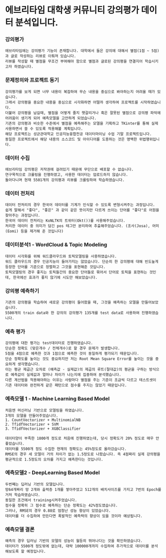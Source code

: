 # 에브리타임 대학생 커뮤니티 강의평가 데이터 분석입니다.

### 강의평가
    에브리타임에는 강의평가 기능이 존재합니다. 대학에서 들은 강의에 대해서 별점(1점 ~ 5점)과 글로 작성하는 리뷰로 이뤄져 있습니다.
    리뷰를 작성할 때 별점을 무조건 부여해야 함으로 별점과 글로된 강의평을 연결지어 학습시키고자 하였습니다.

### 문제정의와 프로젝트 동기
    강의평가를 보게 되면 너무 내용이 복잡하여 무슨 내용을 중심으로 봐야하는지 어려울 때가 있습니다. 
    그래서 강의평을 중요한 내용을 중심으로 시각화하면 어떨까 생각하여 프로젝트를 시작하였습니다.
    더불어 강의평을 남길때, 별점을 어떻게 줄지 햇갈리거나 혹은 잘못된 별점으로 강의평 파악에 어려움이 생기게 되어 예측모델을 고안하게 되었습니다.
    기존의 강의평과 비슷한 수준에서 별점을 예측해주는 모델을 기획하고 TKinter를 통해 실제 사용하면서 쓸 수 있도록 적용해볼 계획입니다.
    해당 프로젝트는 성균관대학교 인공지능융합전공 데이터마이닝 수업 기말 프로젝트입니다.
    동일한 프로젝트에서 해당 내용의 소스코드 및 아이디어를 도용하는 것은 명백한 위법행위입니다.

### 데이터 수집
    에브리타임 강의평은 저작권에 걸려있기 때문에 무단으로 배포할 수 없습니다.
    연구목적으로 크롤링을 진행하였고, 사용한 데이터는 업로드하지 않습니다.
    돌아다니며 현재 5501개의 강의평과 리뷰를 크롤링하여 학습하였습니다.
    
### 데이터 전처리
    데이터 전처리의 경우 한국어 데이터를 기계가 인식할 수 있도록 변형시켜주는 과정입니다.
    쉽게 말해서 "좋다", "좋은" 과 같이 같은 뜻이지만 다르게 쓰이는 단어를 "좋다"로 어원을 찾아주는 과정입니다.
    한국어 데이터 전처리는 KoNLTK의 트위터(Okt())를 사용해주었습니다.
    처리한 데이터 중 의미가 담긴 pos 테그만 분리하여 추출해주었습니다. (조사(Josa), 어미(Eomi) 등을 제거해 준 것입니다)
    
### 데이터분석1 - WordCloud & Topic Modeling
    데이터 시각화를 위해 워드클라우드와 토픽모델링을 사용하였습니다.
    워드 클라우드의 경우 인공지능이 들어가지는 않았습니다. 단순히 한 강의평에 대해 빈도높게 등장한 단어를 기준으로 정렬하고 그것을 표현해준 것입니다.
    토픽모델링의 경우 좋지는 토픽들간의 중요한 단어들로 묶어서 단어로 토픽을 표현하는 것인데, 한국에선 효과가 좋지 않기에 시도만 해보았습니다.
    
### 강의평 예측하기
    기존의 강의평을 학습하여 새로운 강의평이 들어왔을 때, 그것을 예측하는 모델을 만들어보았습니다.
    5500개의 train data와 한 강의의 강의평가 135개를 test data로 사용하여 진행하였습니다.
    
### 예측 평가
    강의평에 대한 평가는 test데이터로 진행하였습니다.
    단순한 정확도 (맞은개수 / 전체개수)로 할 경우 문제가 발생합니다. 
    5점을 4점으로 예측한 것과 1점으로 예측한 것이 동일하게 평가되기 때문입니다.
    단순 정확도를 높이는 것도 중요하지만 저는 Root Mean Square Error를 높이는 것을 중요하게 생각했습니다.
    이는 평균 제곱근 오차로 (예측값 - 실제값)의 제곱의 루트(절대값)의 평균을 구하는 방식으로 예측값이 실제값과 얼마나 차이가 나는지에 집중하여 분석했습니다.
    다른 계산법을 적용해야하는 이유는 사람마다 별점을 주는 기준이 조금씩 다르고 테스트셋이 기존 데이터와 완전하게 같은 패턴으로 점수를 주지는 않았기 때문입니다.
    
### 예측모델 1 - Machine Learning Based Model
    처음엔 머신러닝 기반으로 모델링을 하였습니다.
    3개의 모델을 만들어주었습니다.
    1. CountVectorizer + MultinomialNB
    2. TfidfVectorizer + SVM
    3. TfidfVectorizer + XGBClassifier
    
    데이터양이 부족한 1800개 정도로 처음에 진행하였는데, 당시 정확도가 20% 정도로 매우 안좋았습니다.
    데이터를 5500개 정도 수집한 현재의 정확도는 45%정도로 올라갔습니다.
    RMSE의 경우 세 모델이 거의 차이가 없는 1.5정도로 나왔습니다. 즉 4점짜리 실제 강의평을 평균적으로 1.5정도의 오차를 가지고 예측한다는 것입니다.
    
### 예측모델2 - DeepLearning Based Model
    두번째는 딥러닝 기반의 모델입니다.
    망64개짜리 망 2개와 출력층 1개를 쌓아주었고 512개의 배치사이즈를 가지고 7번의 Epoch를 거처 학습하였습니다.
    동일한 조건에서 training시켜주었습니다.
    점수을 정확히 그 점수로 예측하는 단순 정확도는 42%정도였습니다.
    그러나, RMSE의 경우 0.88로 엄청난 성능 향상이 있었습니다.
    데이터를 더 수집하여 만든다면 폭발적인 예측력의 향상이 있을 것이라 예상됩니다.
    
### 예측모델 결론
    예측의 경우 딥러닝 기반의 모델의 성능이 월등히 뛰어나다는 것을 확인하였습니다.
    데이터가 5500개 정도밖에 없는데, 대략 100000개까지 수집하여 추가적으로 데이터를 분석해보도록 할 예정입니다.
